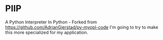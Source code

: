 # PIIP
A Python Interpreter In Python - Forked from https://github.com/AdrianGjerstad/py-myopl-code
I'm going to try to make this more specialized for my application.
